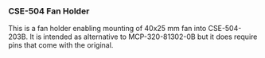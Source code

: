 ### CSE-504 Fan Holder ###

This is a fan holder enabling mounting of 40x25 mm fan into CSE-504-203B. It is
intended as alternative to MCP-320-81302-0B but it does require pins that come
with the original.
